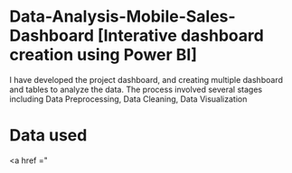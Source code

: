# Data-Analysis-Mobile-Sales-Dashboard [Interative dashboard creation using Power BI]
I have developed the project dashboard, and creating multiple dashboard and tables to analyze the data. The process involved several stages including Data Preprocessing, Data Cleaning, Data Visualization
# Data used
<a href ="
